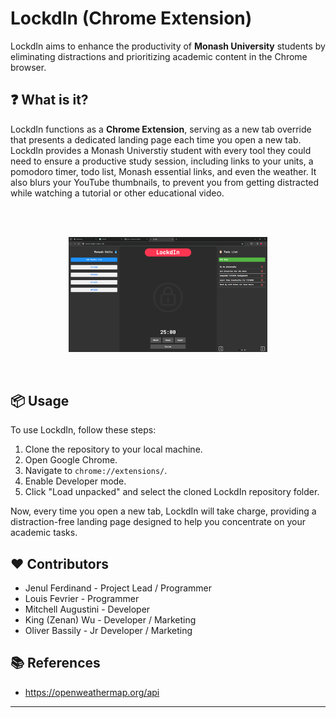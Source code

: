 # LockdIn (Chrome Extension)
LockdIn aims to enhance the productivity of **Monash University** students by eliminating distractions and prioritizing academic content in the Chrome browser.

## ❓ What is it?

LockdIn functions as a **Chrome Extension**, serving as a new tab override that presents a dedicated landing page each time you open a new tab. LockdIn provides a Monash Universtiy student with every tool they could need to ensure a productive study session, including links to your units, a pomodoro timer, todo list, Monash essential links, and even the weather. It also blurs your YouTube thumbnails, to prevent you from getting distracted while watching a tutorial or other educational video. 

<br/>
<br/>

<p align="center">
<img src="assets/readme/landing-page.png" width=63%/>
</p>

<br/>

## 📦 Usage

To use LockdIn, follow these steps:

1. Clone the repository to your local machine.
2. Open Google Chrome.
3. Navigate to `chrome://extensions/`.
4. Enable Developer mode.
5. Click "Load unpacked" and select the cloned LockdIn repository folder.

Now, every time you open a new tab, LockdIn will take charge, providing a distraction-free landing page designed to help you concentrate on your academic tasks.

## ❤ Contributors

- Jenul Ferdinand - Project Lead / Programmer
- Louis Fevrier - Programmer
- Mitchell Augustini - Developer
- King (Zenan) Wu - Developer / Marketing
- Oliver Bassily - Jr Developer / Marketing


## 📚 References

- https://openweathermap.org/api
---
